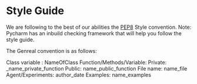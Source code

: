 
# Style Guide 

We are following to the best of our abilities the [PEP8](https://www.python.org/dev/peps/pep-0008/) Style convention. Note: Pycharm has an inbuild checking framework that will help you follow the style guide. 

The Genreal convention is as follows:

Class variable : NameOfClass
Function/Methods/Variable: 
        Private: _name_private_function
        Public:  name_public_function
File name: name_file
Agent/Experiments: author_date
Examples: name_examples

                                                


            



